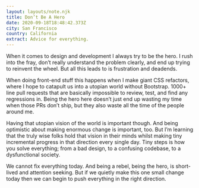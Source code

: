 ```yaml
---
layout: layouts/note.njk
title: Don’t Be A Hero
date: 2020-09-18T18:48:42.373Z
city: San Francisco
country: California
extract: Advice for everything.
---
```


When it comes to design and development I always try to be the hero. I rush into the fray, don’t really understand the problem clearly, and end up trying to reinvent the wheel. But all this leads to is frustration and deadends.

When doing front-end stuff this happens when I make giant CSS refactors, where I hope to catapult us into a utopian world without Bootstrap. 1000+ line pull requests that are basically impossible to review, test, and find any regressions in. Being the hero here doesn’t just end up wasting my time when those PRs don’t ship, but they also waste all the time of the people around me.

Having that utopian vision of the world is important though. And being optimistic about making enormous change is important, too. But I’m learning that the truly wise folks hold that vision in their minds whilst making tiny incremental progress in that direction every single day. Tiny steps is how you solve everything; from a bad design, to a confusing codebase, to a dysfunctional society.

We cannot fix everything today. And being a rebel, being the hero, is short-lived and attention seeking. But if we quietly make this one small change today then we can begin to push everything in the right direction.
